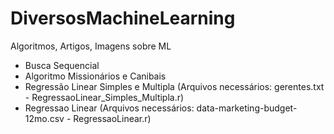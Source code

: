 # DiversosMachineLearning
Algoritmos, Artigos, Imagens sobre ML
- Busca Sequencial
- Algoritmo Missionários e Canibais
- Regressão Linear Simples e Multipla (Arquivos necessários: gerentes.txt - RegressaoLinear_Simples_Multipla.r)
- Regressao Linear (Arquivos necessários: data-marketing-budget-12mo.csv - RegressaoLinear.r)

